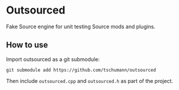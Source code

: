 Outsourced
==========
Fake Source engine for unit testing Source mods and plugins.


How to use
----------
Import outsourced as a git submodule:
```
git submodule add https://github.com/tschumann/outsourced
```

Then include `outsourced.cpp` and `outsourced.h` as part of the project.
